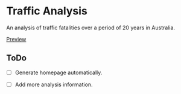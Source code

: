 # Traffic Analysis

An analysis of traffic fatalities over a period of 20 years in Australia.

[Preview]( https://marvinkweyu.github.io/Traffic-Analysis)
## ToDo
- [ ] Generate homepage automatically.

- [ ] Add more analysis information.
